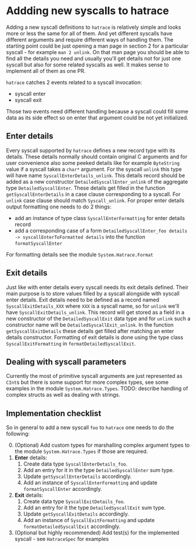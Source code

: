 # Addding new syscalls to hatrace

Adding a new syscall definitions to `hatrace` is relatively simple and looks more or less the same for all of them. And yet different syscalls have different arguments and require different ways of handling them. The starting point could be just opening a man page in section 2 for a particular syscall - for example `man 2 unlink`. On that man page you should be able to find all the details you need and usually you'll get details not for just one syscall but also for some related syscalls as well. It makes sense to implement all of them as one PR.

`hatrace` catches 2 events related to a syscall invocation:
* syscall enter
* syscall exit

Those two events need different handling because a syscall could fill some data as its side effect so on enter that argument could be not yet initialized.

## Enter details

Every syscall supported by `hatrace` defines a new record type with its details. These details normally should contain original C arguments and for user convenience also some peeked details like for example `ByteString` value if a syscall takes a `char*` argument. For the syscall `unlink` this type will have name `SyscallEnterDetails_unlink`. This details record should be added as a new constructor `DetailedSyscallEnter_unlink` of the aggregate type `DetailedSyscallEnter`.
These details get filled in the function `getSyscallEnterDetails` in a case clause corresponding to a syscall. For `unlink` case clause should match `Syscall_unlink`.
For proper enter details output formatting one needs to do 2 things:
* add an instance of type class `SyscallEnterFormatting` for enter details record
* add a corresponding case of a form `DetailedSyscallEnter_foo details -> syscallEnterToFormatted details` into the function `formatSyscallEnter`

For formatting details see the module `System.Hatrace.Format`

## Exit details

Just like with enter details every syscall needs its exit details defined. Their main purpose is to store values filled by a syscall alongside with syscall enter details. Exit details need to be defined as a record named `SyscallExitDetails_XXX` where `XXX` is a syscall name, so for `unlink` we'll have `SyscallExitDetails_unlink`. This record will get stored as a field in a new constructor of the `DetailedSyscallExit` data type and for `unlink` such a constructor name will be `DetailedSyscallExit_unlink`.
In the function `getSyscallExitDetails` these details get filled after matching an enter details constructor.
Formatting of exit details is done using the type class `SyscallExitFormatting` in `formatDetailedSyscallExit`.

## Dealing with syscall parameters

Currently the most of primitive syscall arguments are just represented as `CInt`s but there is some support for more complex types, see some examples in the module `System.Hatrace.Types`.
TODO: describe handling of complex structs as well as dealing with strings.

## Implementation checklist

So in general to add a new syscall `foo` to `hatrace` one needs to do the following:

0. (Optional) Add custom types for marshalling complex argument types to the module `System.Hatrace.Types` if those are required.
1. **Enter** details:
    1. Create data type `SyscallEnterDetails_foo`.
    2. Add an entry for it in the type `DetailedSyscallEnter` sum type.
    3. Update `getSyscallEnterDetails` accordingly.
    4. Add an instance of `SyscallEnterFormatting` and update `formatSyscallEnter` accordingly.
2. **Exit** details:
    1. Create data type `SyscallExitDetails_foo`.
    2. Add an entry for it the type `DetailedSyscallExit` sum type.
    3. Update `getSyscallExitDetails` accordingly.
    4. Add an instance of `SyscallExitFormatting` and update `formatDetailedSyscallExit` accordingly.
3. (Optional but highly recommended) Add test(s) for the implemented syscall - see `HatraceSpec` for examples
